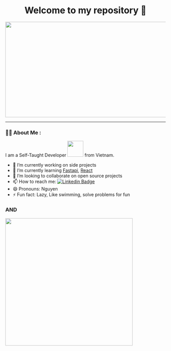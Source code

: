 <h1 align="center">
  Welcome to my repository 👋
</h1>
<div align="center">
  <img src="https://media.giphy.com/media/zOvBKUUEERdNm/giphy.gif" width="600" height="300"/>
</div>

---

### :man_technologist: About Me :

I am a Self-Taught Developer <img src="https://media.giphy.com/media/WUlplcMpOCEmTGBtBW/giphy.gif" width="50"> from Vietnam.
- 🔭 I’m currently working on side projects
- 🌱 I’m currently learning [Fastapi](https://fastapi.tiangolo.com/), [React](https://reactjs.org/)
- 👯 I’m looking to collaborate on open source projects
- 📫 How to reach me: [![Linkedin Badge](https://img.shields.io/badge/LinkedIn-0077B5?style=for-the-badge&logo=linkedin&logoColor=white)](https://www.linkedin.com/in/binhnguyennguyen/)
- 😄 Pronouns: Nguyen
- ⚡ Fun fact: Lazy, Like swimming, solve problems for fun
<h3>
  AND
</h3>
<img src="https://media.giphy.com/media/12BYUePgtn7sis/giphy.gif" width="400" height="400"/>
